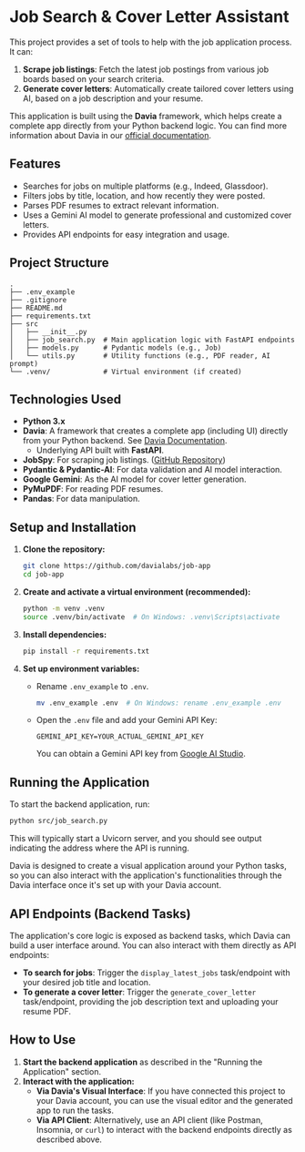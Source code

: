 # Job Search & Cover Letter Assistant

This project provides a set of tools to help with the job application process. It can:

1.  **Scrape job listings**: Fetch the latest job postings from various job boards based on your search criteria.
2.  **Generate cover letters**: Automatically create tailored cover letters using AI, based on a job description and your resume.

This application is built using the **Davia** framework, which helps create a complete app directly from your Python backend logic. You can find more information about Davia in our [official documentation](https://docs.davia.ai/introduction).

## Features

- Searches for jobs on multiple platforms (e.g., Indeed, Glassdoor).
- Filters jobs by title, location, and how recently they were posted.
- Parses PDF resumes to extract relevant information.
- Uses a Gemini AI model to generate professional and customized cover letters.
- Provides API endpoints for easy integration and usage.

## Project Structure

```
.
├── .env_example
├── .gitignore
├── README.md
├── requirements.txt
├── src
│   ├── __init__.py
│   ├── job_search.py  # Main application logic with FastAPI endpoints
│   ├── models.py      # Pydantic models (e.g., Job)
│   └── utils.py       # Utility functions (e.g., PDF reader, AI prompt)
└── .venv/             # Virtual environment (if created)
```

## Technologies Used

- **Python 3.x**
- **Davia**: A framework that creates a complete app (including UI) directly from your Python backend. See [Davia Documentation](https://docs.davia.ai/introduction).
  - Underlying API built with **FastAPI**.
- **JobSpy**: For scraping job listings. ([GitHub Repository](https://github.com/speedyapply/JobSpy))
- **Pydantic & Pydantic-AI**: For data validation and AI model interaction.
- **Google Gemini**: As the AI model for cover letter generation.
- **PyMuPDF**: For reading PDF resumes.
- **Pandas**: For data manipulation.

## Setup and Installation

1.  **Clone the repository:**

    ```bash
    git clone https://github.com/davialabs/job-app
    cd job-app
    ```

2.  **Create and activate a virtual environment (recommended):**

    ```bash
    python -m venv .venv
    source .venv/bin/activate  # On Windows: .venv\Scripts\activate
    ```

3.  **Install dependencies:**

    ```bash
    pip install -r requirements.txt
    ```

4.  **Set up environment variables:**
    - Rename `.env_example` to `.env`.
      ```bash
      mv .env_example .env  # On Windows: rename .env_example .env
      ```
    - Open the `.env` file and add your Gemini API Key:
      ```
      GEMINI_API_KEY=YOUR_ACTUAL_GEMINI_API_KEY
      ```
      You can obtain a Gemini API key from [Google AI Studio](https://aistudio.google.com/app/apikey).

## Running the Application

To start the backend application, run:

```bash
python src/job_search.py
```

This will typically start a Uvicorn server, and you should see output indicating the address where the API is running.

Davia is designed to create a visual application around your Python tasks, so you can also interact with the application's functionalities through the Davia interface once it's set up with your Davia account.

## API Endpoints (Backend Tasks)

The application's core logic is exposed as backend tasks, which Davia can build a user interface around. You can also interact with them directly as API endpoints:

- **To search for jobs**: Trigger the `display_latest_jobs` task/endpoint with your desired job title and location.
- **To generate a cover letter**: Trigger the `generate_cover_letter` task/endpoint, providing the job description text and uploading your resume PDF.

## How to Use

1.  **Start the backend application** as described in the "Running the Application" section.
2.  **Interact with the application:**
    - **Via Davia's Visual Interface**: If you have connected this project to your Davia account, you can use the visual editor and the generated app to run the tasks.
    - **Via API Client**: Alternatively, use an API client (like Postman, Insomnia, or `curl`) to interact with the backend endpoints directly as described above.
